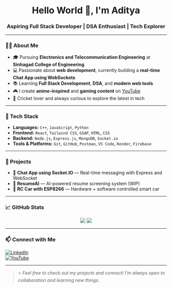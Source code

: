 <h1 align="center">Hello World 👋, I'm Aditya</h1>
<h3 align="center">Aspiring Full Stack Developer | DSA Enthusiast | Tech Explorer</h3>

---

### 👨‍💻 About Me

- 🎓 Pursuing **Electronics and Telecommunication Engineering** at **Sinhagad College of Engineering**
- 💻 Passionate about **web development**, currently building a **real-time Chat App using WebSockets**
- 📚 Learning **Full Stack Development**, **DSA**, and **modern web tools**
- 🎮 I create **anime-inspired** and **gaming content** on [YouTube](https://youtube.com/@SoulAnime)
- 🏏 Cricket lover and always curious to explore the latest in tech

---

### 🔧 Tech Stack

- **Languages:** `C++`, `JavaScript`, `Python`
- **Frontend:** `React`, `Tailwind CSS`, `GSAP`, `HTML`, `CSS`
- **Backend:** `Node.js`, `Express.js`, `MongoDB`, `Socket.io`
- **Tools & Platforms:** `Git`, `GitHub`, `Postman`, `VS Code`, `Render`, `Firebase`

---

### 🚀 Projects

- 🔹 **Chat App using Socket.IO** — Real-time messaging with Express and WebSocket  
- 🔹 **ResumeAI** — AI-powered resume screening system (WIP)  
- 🔹 **RC Car with ESP8266** — Hardware + software controlled smart car

---

### 📈 GitHub Stats

<p align="center">
  <img src="https://github-readme-stats.vercel.app/api?username=adityabirajdar&show_icons=true&theme=radical" />
  <img src="https://github-readme-streak-stats.herokuapp.com?user=adityabirajdar&theme=radical" />
</p>

---

### 📫 Connect with Me

[![LinkedIn](https://img.shields.io/badge/LinkedIn-AdityaBirajdar-blue?logo=linkedin&style=for-the-badge)](https://linkedin.com/in/your-link)  
[![YouTube](https://img.shields.io/badge/YouTube-SoulAnime-red?logo=youtube&style=for-the-badge)](https://youtube.com/@SoulAnime)

---

> ⭐ *Feel free to check out my projects and connect! I'm always open to collaboration and learning new things.*

